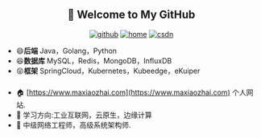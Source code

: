 <h2 align="center">👋 Welcome to My GitHub</h2>
<p align="center">
  <a href="https://github.com/smart33690/"><img src="https://img.shields.io/badge/GitHub-24292e" alt="github"></a>
  <a href="https://maxiaozhai.com/"><img src="https://img.shields.io/badge/home-1-orange" alt="home"></a>
  <a href="https://mayongxing.blog.csdn.net/"><img src="https://img.shields.io/badge/CSDN-cf000e" alt="csdn"></a>
</p>

<!--<img align='right' src="https://cdn.jsdelivr.net/gh/eternidad33/picbed/img/883711.jpg" width="230">-->

- 😄**后端** Java，Golang，Python
- 😆**数据库** MySQL，Redis，MongoDB，InfluxDB
- 😝**框架** SpringCloud，Kubernetes，Kubeedge，eKuiper

### 
- 🏠 [https://www.maxiaozhai.com](https://www.maxiaozhai.com) 个人网站.
- 📖 学习方向:工业互联网，云原生，边缘计算
- 💬 中级网络工程师，高级系统架构师.
